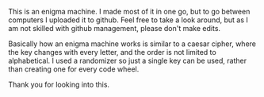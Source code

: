 This is an enigma machine. I made most of it in one go, but to go between computers I uploaded it to github.
Feel free to take a look around, but as I am not skilled with github management, please don't make edits.

Basically how an enigma machine works is similar to a caesar cipher, where the key changes with every letter, and the order is not limited to alphabetical.
I used a randomizer so just a single key can be used, rather than creating one for every code wheel.

Thank you for looking into this.
